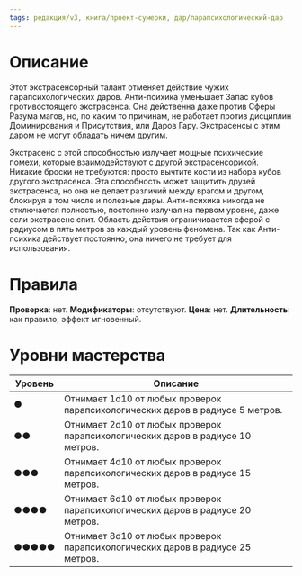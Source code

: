 ```yaml
---
tags: редакция/v3, книга/проект-сумерки, дар/парапсихологический-дар
---
```


# Описание

Этот экстрасенсорный талант отменяет действие чужих парапсихологических даров. Анти-психика уменьшает Запас кубов противостоящего экстрасенса. Она действенна даже против Сферы Разума магов, но, по каким то причинам, не работает против дисциплин Доминирования и Присутствия, или Даров Гару. Экстрасенсы с этим даром не могут обладать ничем другим.

Экстрасенс с этой способностью излучает мощные психические помехи, которые взаимодействуют с другой экстрасенсорикой. Никакие броски не требуются: просто вычтите кости из набора кубов другого экстрасенса. Эта способность может защитить друзей экстрасенса, но она не делает различий между врагом и другом, блокируя в том числе и полезные дары. Анти-психика никогда не отключается полностью, постоянно излучая на первом уровне, даже если экстрасенс спит. Область действия ограничивается сферой с радиусом в пять метров за каждый уровень феномена. Так как Анти-психика действует постоянно, она ничего не требует для использования.

# Правила

**Проверка**: нет.
**Модификаторы**: отсутствуют.
**Цена**: нет.
**Длительность**: как правило, эффект мгновенный.

# Уровни мастерства

| Уровень | Описание                                                                   |
| ------- | -------------------------------------------------------------------------- |
| ●       | Отнимает 1d10 от любых проверок парапсихологических даров в радиусе 5 метров.         |
| ●●      | Отнимает 2d10 от любых проверок парапсихологических даров в радиусе 10 метров.        |
| ●●●     | Отнимает 4d10 от любых проверок парапсихологических даров в радиусе 15 метров. | 
| ●●●●    | Отнимает 6d10 от любых проверок парапсихологических даров в радиусе 20 метров.                                                           |
| ●●●●●   | Отнимает 8d10 от любых проверок парапсихологических даров в радиусе 25 метров.                                                             |